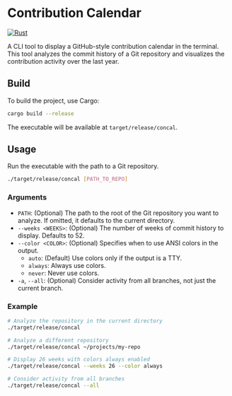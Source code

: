 # Contribution Calendar

[![Rust](https://github.com/tsaitoh/concal/actions/workflows/rust.yml/badge.svg)](https://github.com/tsaitoh/concal/actions/workflows/rust.yml)

A CLI tool to display a GitHub-style contribution calendar in the terminal.
This tool analyzes the commit history of a Git repository and visualizes the contribution activity over the last year.

## Build

To build the project, use Cargo:

```sh
cargo build --release
```

The executable will be available at `target/release/concal`.

## Usage

Run the executable with the path to a Git repository.

```sh
./target/release/concal [PATH_TO_REPO]
```

### Arguments

*   `PATH`: (Optional) The path to the root of the Git repository you want to analyze. If omitted, it defaults to the current directory.
*   `--weeks <WEEKS>`: (Optional) The number of weeks of commit history to display. Defaults to 52.
*   `--color <COLOR>`: (Optional) Specifies when to use ANSI colors in the output.
    *   `auto`: (Default) Use colors only if the output is a TTY.
    *   `always`: Always use colors.
    *   `never`: Never use colors.
*   `-a`, `--all`: (Optional) Consider activity from all branches, not just the current branch.

### Example

```sh
# Analyze the repository in the current directory
./target/release/concal

# Analyze a different repository
./target/release/concal ~/projects/my-repo

# Display 26 weeks with colors always enabled
./target/release/concal --weeks 26 --color always

# Consider activity from all branches
./target/release/concal --all
```
